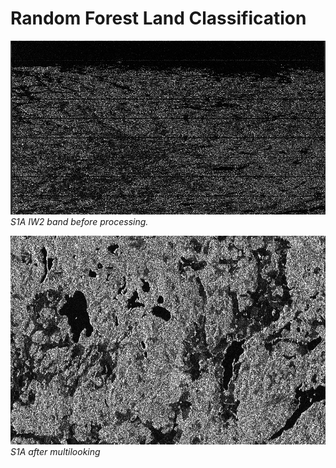 # Random Forest Land Classification

![](Random-Forest-Images/S1AIW2imageVH.png)
_S1A IW2 band before processing._

![](Random-Forest-Images/multilooked-vh.jpg)
_S1A after multilooking_
